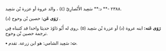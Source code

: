 ٢٣٨٨ -** د:** سَعِيد الأَنْصارِيّ (٤) ، والد عروة أو عزرة بْن سَعِيد.

**رَوَى عَن:** حصين بْن وحوح (د) .

**رَوَى عَنه:** ابنه عروة (د) أو عزرة بْن سَعِيد (٥) .روى له أَبُو دَاوُدَ حديثا واحدا قد كتبناه فِي ترجمة حصين بْن وحوح.

**• ت:** سَعِيد الشامي: هو ابن زرعة. تقدم.